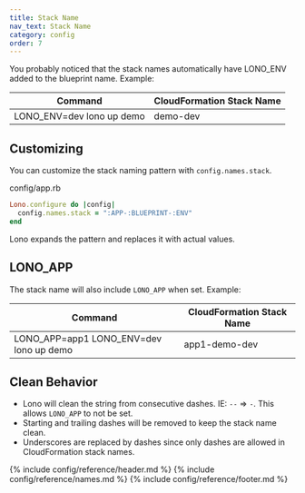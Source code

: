 ```yaml
---
title: Stack Name
nav_text: Stack Name
category: config
order: 7
---
```


You probably noticed that the stack names automatically have LONO_ENV added to the blueprint name. Example:

Command | CloudFormation Stack Name
---|---
LONO_ENV=dev lono up demo | demo-dev

## Customizing

You can customize the stack naming pattern with `config.names.stack`.

config/app.rb

```Ruby
Lono.configure do |config|
  config.names.stack = ":APP-:BLUEPRINT-:ENV"
end
```

Lono expands the pattern and replaces it with actual values.

## LONO_APP

The stack name will also include `LONO_APP` when set. Example:

Command | CloudFormation Stack Name
---|---
LONO_APP=app1 LONO_ENV=dev lono up demo | app1-demo-dev

## Clean Behavior

* Lono will clean the string from consecutive dashes. IE: `--` => `-`.  This allows `LONO_APP` to not be set.
* Starting and trailing dashes will be removed to keep the stack name clean.
* Underscores are replaced by dashes since only dashes are allowed in CloudFormation stack names.

{% include config/reference/header.md %}
{% include config/reference/names.md %}
{% include config/reference/footer.md %}
